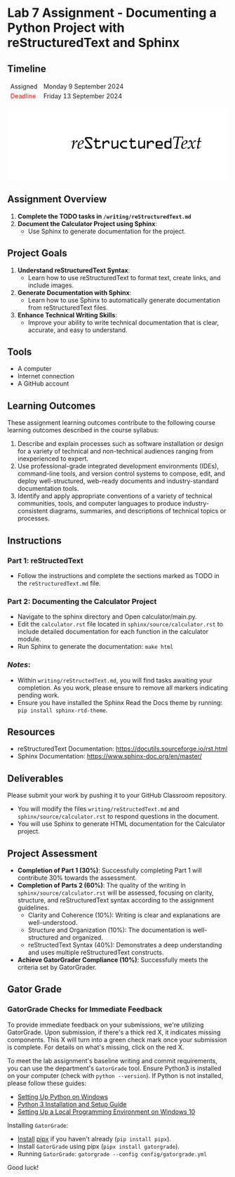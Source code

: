 # Lab 7 Assignment - Documenting a Python Project with reStructuredText and Sphinx

## Timeline
<table>
  <thead>
      <td style="text-align:left;">Assigned</td>
      <td style="text-align:left;">Monday 9 September 2024</td>
  </thead>
  <tfoot>
      <td style="text-align:left; color: red;">Deadline</td>
      <td style="text-align:left;">Friday 13 September 2024</td>
  </tfoot>
</table>


![Lab 7 Assignment](https://github.com/allegheny-college-cmpsc-104-Fall-2024/lab07/blob/main/graphics/restructuredtext.png)


## Assignment Overview

1. **Complete the TODO tasks in `/writing/reStructuredText.md`**
2. **Document the Calculator Project using Sphinx**:
    - Use Sphinx to generate documentation for the project.

## Project Goals
1. **Understand reStructuredText Syntax**:
   - Learn how to use reStructuredText to format text, create links, and include images.
2. **Generate Documentation with Sphinx**:
   - Learn how to use Sphinx to automatically generate documentation from reStructuredText files.
3. **Enhance Technical Writing Skills**:
   - Improve your ability to write technical documentation that is clear, accurate, and easy to understand.

## Tools
- A computer
- Internet connection
- A GitHub account

## Learning Outcomes
These assignment learning outcomes contribute to the following course learning outcomes described in the course syllabus:

1. Describe and explain processes such as software installation or design for a variety of technical and non-technical audiences ranging from inexperienced to expert.
2. Use professional-grade integrated development environments (IDEs), command-line tools, and version control systems to compose, edit, and deploy well-structured, web-ready documents and industry-standard documentation tools.
4. Identify and apply appropriate conventions of a variety of technical communities, tools, and computer languages to produce industry-consistent diagrams, summaries, and descriptions of technical topics or processes.

## Instructions

### Part 1: reStructedText 
- Follow the instructions and complete the sections marked as TODO in the `reStructuredText.md` file.

### Part 2: Documenting the Calculator Project
  - Navigate to the sphinx directory and Open calculator/main.py.
  - Edit the `calculator.rst` file located in `sphinx/source/calculator.rst` to include detailed documentation for each function in the calculator module.
  - Run Sphinx to generate the documentation: `make html`

### _Notes_: 
- Within `writing/reStructedText.md`, you will find tasks awaiting your completion. As you work, please ensure to remove all markers indicating pending work.
- Ensure you have installed the Sphinx Read the Docs theme by running: `pip install sphinx-rtd-theme`.

## Resources
- reStructuredText Documentation: https://docutils.sourceforge.io/rst.html
- Sphinx Documentation: https://www.sphinx-doc.org/en/master/

## Deliverables
Please submit your work by pushing it to your GitHub Classroom repository.
- You will modify the files `writing/reStructedText.md` and `sphinx/source/calculator.rst` to respond questions in the document.
- You will use Sphinx to generate HTML documentation for the Calculator project.

## Project Assessment
- **Completion of Part 1 (30%)**: Successfully completing Part 1 will contribute 30% towards the assessment.
- **Completion of Parts 2 (60%)**: The quality of the writing in `sphinx/source/calculator.rst` will be assessed, focusing on clarity, structure, and reStructuredText syntax according to the assignment guidelines.
    - Clarity and Coherence (10%): Writing is clear and explanations are well-understood.
    - Structure and Organization (10%): The documentation is well-structured and organized.
    - reStructedText Syntax (40%): Demonstrates a deep understanding and uses multiple reStructuredText constructs.
- **Achieve GatorGrader Compliance (10%)**: Successfully meets the criteria set by GatorGrader.

## Gator Grade
### GatorGrade Checks for Immediate Feedback

To provide immediate feedback on your submissions, we're utilizing GatorGrade. Upon submission, if there's a thick red X, it indicates missing components. This X will turn into a green check mark once your submission is complete. For details on what's missing, click on the red X.

To meet the lab assignment's baseline writing and commit requirements, you can use the department's `GatorGrade` tool. Ensure Python3 is installed on your computer (check with `python --version`). If Python is not installed, please follow these guides:

- [Setting Up Python on Windows](https://realpython.com/lessons/python-windows-setup/)
- [Python 3 Installation and Setup Guide](https://realpython.com/installing-python/)
- [Setting Up a Local Programming Environment on Windows 10](https://www.digitalocean.com/community/tutorials/how-to-install-python-3-and-set-up-a-local-programming-environment-on-windows-10)

Installing `GatorGrade`:

- [Install](https://pipx.pypa.io/stable/) [pipx](https://pipx.pypa.io/stable/) if you haven't already (`pip install pipx`).
- Install `GatorGrade` using pipx (`pipx install gatorgrade`).
- Running `GatorGrade`:
 `gatorgrade --config config/gatorgrade.yml`

Good luck!